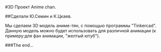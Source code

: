 #3D Проект Anime chan.

##Сделали Ю.Семин и К.Цкаев.

Мы сделаем 3D модель аниме-тян, с помощью программы "Tinkercad". Данную модель можно будет использовать для различной анимации (к примеру:для фан анимации, "желтый ютуб").

###The end...
